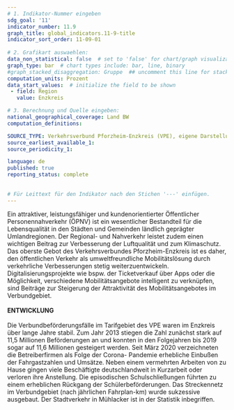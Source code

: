 ```yaml
---
# 1. Indikator-Nummer eingeben 
sdg_goal: '11'
indicator_number: 11.9
graph_title: global_indicators.11-9-title
indicator_sort_order: 11-09-01
 
# 2. Grafikart auswaehlen: 
data_non_statistical: false  # set to 'false' for chart/graph visualization 
graph_type: bar  # chart types include: bar, line, binary 
#graph_stacked_disaggregation: Gruppe  ## uncomment this line for stacked bars. eplace 'Geschlecht' with the field of aggregation. 
computation_units: Prozent 
data_start_values:  # initialize the field to be shown  
 - field: Region 
   value: Enzkreis

# 3. Berechnung und Quelle eingeben: 
national_geographical_coverage: Land BW
computation_definitions: 

SOURCE_TYPE: Verkehrsverbund Pforzheim-Enzkreis (VPE), eigene Darstellung
source_earliest_available_1: 
source_periodicity_1: 

language: de   
published: true 
reporting_status: complete
 
 
# Für Leittext für den Indikator nach den Stichen '---' einfügen. 
---
```

Ein attraktiver, leistungsfähiger und kundenorientierter Öffentlicher Personennahverkehr (ÖPNV) ist ein wesentlicher Bestandteil für die Lebensqualität in den Städten und Gemeinden ländlich geprägter Umlandregionen. Der Regional- und Nahverkehr leistet zudem einen wichtigen Beitrag zur Verbesserung der Luftqualität und zum Klimaschutz. Das oberste Gebot des Verkehrsverbundes Pforzheim-Enzkreis ist es daher, den öffentlichen Verkehr als umweltfreundliche Mobilitätslösung durch verkehrliche Verbesserungen stetig weiterzuentwickeln. Digitalisierungsprojekte wie bspw. der Ticketverkauf über Apps oder die Möglichkeit, verschiedene Mobilitätsangebote intelligent zu verknüpfen, sind Beiträge zur Steigerung der Attraktivität des Mobilitätsangebotes im Verbundgebiet. <br>
<br>
**ENTWICKLUNG** <br>
<br>
Die Verbundbeförderungsfälle im Tarifgebiet des VPE waren im Enzkreis über lange Jahre stabil. Zum Jahr 2013 stiegen die Zahl zunächst stark auf 11,5 Millionen Beförderungen an und konnten in den Folgejahren bis 2019 sogar auf 11,6 Millionen gesteigert werden. Seit März 2020 verzeichneten die Betreiberfirmen als Folge der Corona- Pandemie erhebliche Einbußen der Fahrgastzahlen und Umsätze. Neben einem vermehrten Arbeiten von zu Hause gingen viele Beschäftigte deutschlandweit in Kurzarbeit oder verloren ihre Anstellung. Die episodischen Schulschließungen führten zu einem erheblichen Rückgang der Schülerbeförderungen. Das Streckennetz im Verbundgebiet (nach jährlichen Fahrplan-km) wurde sukzessive ausgebaut. Der Stadtverkehr in Mühlacker ist in der Statistik inbegriffen.

